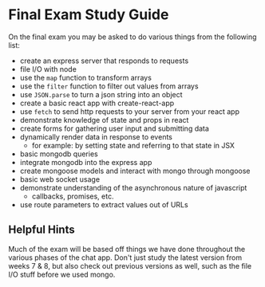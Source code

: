 # Final Exam Study Guide

On the final exam you may be asked to do various things from the following list:

* create an express server that responds to requests
* file I/O with node
* use the `map` function to transform arrays
* use the `filter` function to filter out values from arrays
* use `JSON.parse` to turn a json string into an object
* create a basic react app with create-react-app
* use `fetch` to send http requests to your server from your react app
* demonstrate knowledge of state and props in react
* create forms for gathering user input and submitting data
* dynamically render data in response to events
  * for example: by setting state and referring to that state in JSX
* basic mongodb queries
* integrate mongodb into the express app
* create mongoose models and interact with mongo through mongoose
* basic web socket usage
* demonstrate understanding of the asynchronous nature of javascript
  * callbacks, promises, etc.
* use route parameters to extract values out of URLs

## Helpful Hints

Much of the exam will be based off things we have done throughout the various phases of the chat app. Don't just study the latest version from weeks 7 & 8, but also check out previous versions as well, such as the file I/O stuff before we used mongo.


